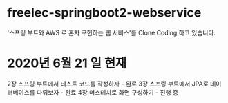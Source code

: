 # freelec-springboot2-webservice
'스프링 부트와 AWS 로 혼자 구현하는 웹 서비스'를 Clone Coding 하고 있습니다. 

# 2020년 6월 21 일 현재 
2장 스프링 부트에서 테스트 코드를 작성하자 - 완료 
3장 스프링 부트에서 JPA로 데이터베이스를 다뤄보자 - 완료 
4장 머스테치로 화면 구성하기 - 진행 중
